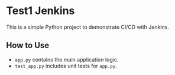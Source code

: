 # Test1 Jenkins

This is a simple Python project to demonstrate CI/CD with Jenkins.

## How to Use
- `app.py` contains the main application logic.
- `test_app.py` includes unit tests for `app.py`.
